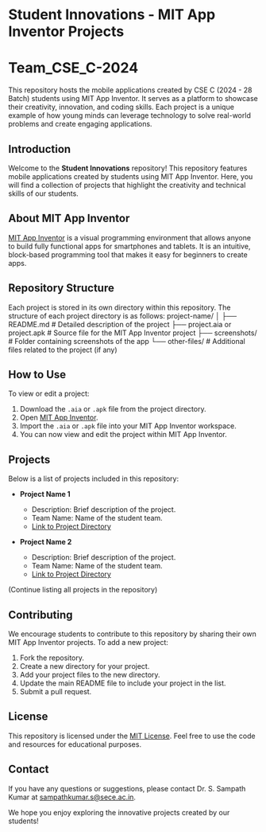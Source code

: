 # Student Innovations - MIT App Inventor Projects

# Team_CSE_C-2024
This repository hosts the mobile applications created by CSE C (2024 - 28 Batch) students using MIT App Inventor. It serves as a platform to showcase their creativity, innovation, and coding skills. Each project is a unique example of how young minds can leverage technology to solve real-world problems and create engaging applications.

## Introduction
Welcome to the **Student Innovations** repository! This repository features mobile applications created by students using MIT App Inventor. Here, you will find a collection of projects that highlight the creativity and technical skills of our students.

## About MIT App Inventor
[MIT App Inventor](https://appinventor.mit.edu/) is a visual programming environment that allows anyone to build fully functional apps for smartphones and tablets. It is an intuitive, block-based programming tool that makes it easy for beginners to create apps.

## Repository Structure
Each project is stored in its own directory within this repository. The structure of each project directory is as follows:
project-name/ 
│
├── README.md # Detailed description of the project 
├── project.aia or project.apk # Source file for the MIT App Inventor project 
├── screenshots/ # Folder containing screenshots of the app 
└── other-files/ # Additional files related to the project (if any)


## How to Use
To view or edit a project:
1. Download the `.aia` or `.apk` file from the project directory.
2. Open [MIT App Inventor](https://appinventor.mit.edu/).
3. Import the `.aia` or `.apk` file into your MIT App Inventor workspace.
4. You can now view and edit the project within MIT App Inventor.

## Projects
Below is a list of projects included in this repository:

- **Project Name 1**
  - Description: Brief description of the project.
  - Team Name: Name of the student team.
  - [Link to Project Directory](./project-directory-link)

- **Project Name 2**
  - Description: Brief description of the project.
  - Team Name: Name of the student team.
  - [Link to Project Directory](./project-directory-link)

(Continue listing all projects in the repository)

## Contributing
We encourage students to contribute to this repository by sharing their own MIT App Inventor projects. To add a new project:

1. Fork the repository.
2. Create a new directory for your project.
3. Add your project files to the new directory.
4. Update the main README file to include your project in the list.
5. Submit a pull request.

## License
This repository is licensed under the [MIT License](LICENSE). Feel free to use the code and resources for educational purposes.

## Contact
If you have any questions or suggestions, please contact Dr. S. Sampath Kumar at sampathkumar.s@sece.ac.in.

We hope you enjoy exploring the innovative projects created by our students!
